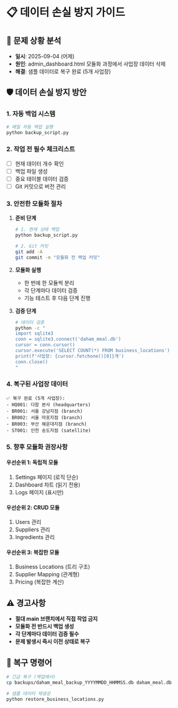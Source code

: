 # 📋 데이터 손실 방지 가이드

## 🚨 문제 상황 분석
- **일시**: 2025-09-04 (어제)
- **원인**: admin_dashboard.html 모듈화 과정에서 사업장 데이터 삭제
- **해결**: 샘플 데이터로 복구 완료 (5개 사업장)

## 🛡️ 데이터 손실 방지 방안

### 1. 자동 백업 시스템
```bash
# 매일 자동 백업 실행
python backup_script.py
```

### 2. 작업 전 필수 체크리스트
- [ ] 현재 데이터 개수 확인
- [ ] 백업 파일 생성
- [ ] 중요 테이블 데이터 검증
- [ ] Git 커밋으로 버전 관리

### 3. 안전한 모듈화 절차
1. **준비 단계**
   ```bash
   # 1. 현재 상태 백업
   python backup_script.py
   
   # 2. Git 커밋
   git add -A
   git commit -m "모듈화 전 백업 커밋"
   ```

2. **모듈화 실행**
   - 한 번에 한 모듈씩 분리
   - 각 단계마다 데이터 검증
   - 기능 테스트 후 다음 단계 진행

3. **검증 단계**
   ```bash
   # 데이터 검증
   python -c "
   import sqlite3
   conn = sqlite3.connect('daham_meal.db')
   cursor = conn.cursor()
   cursor.execute('SELECT COUNT(*) FROM business_locations')
   print(f'사업장: {cursor.fetchone()[0]}개')
   conn.close()
   "
   ```

### 4. 복구된 사업장 데이터
```
✅ 복구 완료 (5개 사업장):
- HQ001: 다함 본사 (headquarters)
- BR001: 서울 강남지점 (branch)  
- BR002: 서울 마포지점 (branch)
- BR003: 부산 해운대지점 (branch)
- ST001: 인천 송도지점 (satellite)
```

### 5. 향후 모듈화 권장사항

#### 우선순위 1: 독립적 모듈
1. Settings 페이지 (로직 단순)
2. Dashboard 차트 (읽기 전용)  
3. Logs 페이지 (표시만)

#### 우선순위 2: CRUD 모듈  
1. Users 관리
2. Suppliers 관리
3. Ingredients 관리

#### 우선순위 3: 복잡한 모듈
1. Business Locations (트리 구조)
2. Supplier Mapping (관계형)
3. Pricing (복잡한 계산)

## ⚠️ 경고사항
- **절대 main 브랜치에서 직접 작업 금지**
- **모듈화 전 반드시 백업 생성**
- **각 단계마다 데이터 검증 필수**
- **문제 발생시 즉시 이전 상태로 복구**

## 🔧 복구 명령어
```bash
# 긴급 복구 (백업에서)
cp backups/daham_meal_backup_YYYYMMDD_HHMMSS.db daham_meal.db

# 샘플 데이터 재생성
python restore_business_locations.py
```